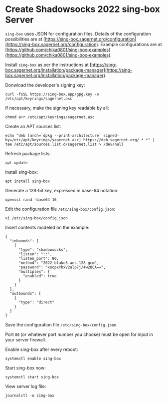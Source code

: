 # Create Shadowsocks 2022 sing-box Server

`sing-box` uses JSON for configuration files. Details of the configuration possibilities are at [https://sing-box.sagernet.org/configuration](https://sing-box.sagernet.org/configuration). Example configurations are at [https://github.com/chika0801/sing-box-examples](https://github.com/chika0801/sing-box-examples).

Install `sing-box` as per the instructions at [https://sing-box.sagernet.org/installation/package-manager](https://sing-box.sagernet.org/installation/package-manager).

Donwload the developer's signing key:

```
curl -fsSL https://sing-box.app/gpg.key -o /etc/apt/keyrings/sagernet.asc
```

If necessary, make the signing key readable by all:

```
chmod a+r /etc/apt/keyrings/sagernet.asc
```

Create an APT sources list:

```
echo "deb [arch=`dpkg --print-architecture` signed-by=/etc/apt/keyrings/sagernet.asc] https://deb.sagernet.org/ * *" | tee /etc/apt/sources.list.d/sagernet.list > /dev/null
```

Refresh package lists:

```
apt update
```

Install sing-box:

```
apt install sing-box
```

Generate a 128-bit key, expressed in base-64 notation:

```
openssl rand -base64 16
```

Edit the configuration file `/etc/sing-box/config.json`:

```
vi /etc/sing-box/config.json
```

Insert contents modeled on the example:

```
{
  "inbounds": [
    {
      "type": "shadowsocks",
      "listen": "::",
      "listen_port": 80,
      "method": "2022-blake3-aes-128-gcm",
      "password": "xocpxYhxV2alp7j/4w28CA==", 
      "multiplex": {
        "enabled": true
      }
    }
  ],
  "outbounds": [
    {
      "type": "direct"
    }
  ]
}
```

Save the configuration file `/etc/sing-box/config.json`.

Port `80` (or whatever port number you choose) must be open for input in your server firewall.

Enable sing-box after every reboot:

```
systemctl enable sing-box
```

Start sing-box now:

```
systemctl start sing-box
```

View server log file:

```
journalctl -u sing-box
```

